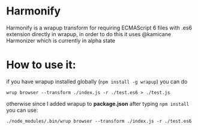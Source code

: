 Harmonify
=========

Harmonify is a wrapup transform for requiring ECMAScript 6 files with .es6 extension directly in wrapup,
in order to do this it uses @kamicane Harmonizer which is currently in alpha state

How to use it:
==============
if you have wrapup installed globally (`npm install -g wrapup`) you can do

`wrup browser --transform ./index.js -r ./test.es6 > ./test.js`

 otherwise since I added wrapup to __package.json__ after typing `npm install` you can use:
 
`./node_modules/.bin/wrup browser --transform ./index.js -r ./test.es6`


